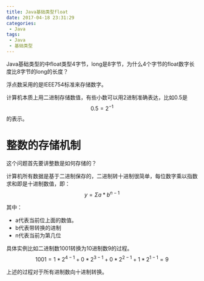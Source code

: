 ```yaml
---
title: Java基础类型float
date: 2017-04-18 23:31:29
categories:
 - Java
tags:
 - Java
 - 基础类型
---
```

Java基础类型的中float类型4字节，long是8字节，为什么4个字节的float数字长度比8字节的long的长度？

浮点数采用的是IEEE754标准来存储数字。

计算机本质上用二进制存储数值，有些小数可以用2进制准确表达，比如0.5是
$$
0.5 = 2^{-1}
$$
的表示。
<!-- more -->

# 整数的存储机制
这个问题首先要讲整数是如何存储的？

计算机所有数据是基于二进制保存的，二进制转十进制很简单，每位数字乘以指数求和即是十进制数值，即：
$$
y=\Sigma a*b^{n-1}
$$


其中：
* a代表当前位上面的数值。
* b代表带转换的进制
* n代表当前为第几位

具体实例比如二进制数1001转换为10进制数9的过程。
$$
1001=1*2^{4-1}+0*2^{3-1}+0*2^{2-1}+1*2^{1-1}=9
$$

上述的过程对于所有进制数向十进制转换。
